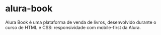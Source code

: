 # alura-book
Alura Book é uma plataforma de venda de livros, desenvolvido durante o curso de HTML e CSS: responsividade com mobile-first da Alura. 
